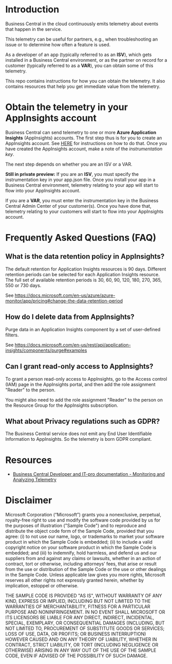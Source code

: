 # Introduction

Business Central in the cloud continuously emits telemetry about events that happen in the service.

This telemetry can be useful for partners, e.g., when troubleshooting an issue or to determine how often a feature is used.

As a developer of an app (typically referred to as an **ISV**), which gets installed in a Business Central environment, or as the partner on record for a customer (typically referred to as a **VAR**), you can obtain some of this telemetry.

This repo contains instructions for how you can obtain the telemetry.
It also contains resources that help you get immediate value from the telemetry.


# Obtain the telemetry in your AppInsights account

Business Central can send telemetry to one or more **Azure Application Insights** (AppInsights) accounts.
The first step thus is for you to create an AppInsights account.
See [HERE](https://docs.microsoft.com/en-us/dynamics365/business-central/dev-itpro/administration/tenant-admin-center-telemetry) for instructions on how to do that.
Once you have created the AppInsights account, make a note of the *instrumentation key*.

The next step depends on whether you are an ISV or a VAR.

**Still in private preview:** If you are an **ISV**, you must specify the instrumentation key in your app.json file. Once you install your app in a Business Central environment, telemetry relating to your app will start to flow into your AppInsights account.

If you are a **VAR**, you must enter the instrumentation key in the Business Central Admin Center of your customer(s). Once you have done that, telemetry relating to your customers will start to flow into your AppInsights account.

# Frequently Asked Questions (FAQ)
## What is the data retention policy in AppInsights?
The default retention for Application Insights resources is 90 days. Different retention periods can be selected for each Application Insights resource. The full set of available retention periods is 30, 60, 90, 120, 180, 270, 365, 550 or 730 days.

See <https://docs.microsoft.com/en-us/azure/azure-monitor/app/pricing#change-the-data-retention-period> 

## How do I delete data from AppInsights?
Purge data in an Application Insights component by a set of user-defined filters.

See <https://docs.microsoft.com/en-us/rest/api/application-insights/components/purge#examples> 

## Can I grant read-only access to AppInsights?
To grant a person read-only access to AppInsights, go to the Access control (IAM) page in the AppInsights portal, and then add the role assignment "Reader" to the person. 

You might also need to add the role assignment "Reader" to the person on the Resource Group for the AppInsights subscription.

## What about Privacy regulations such as GDPR?
The Business Central service does not emit any End User Identifiable Information to AppInsights. So the telemetry is born GDPR compliant.


# Resources
* [Business Central Developer and IT-pro documentation - Monitoring and Analyzing Telemetry](https://docs.microsoft.com/en-us/dynamics365/business-central/dev-itpro/administration/telemetry-overview)


# Disclaimer
Microsoft Corporation (“Microsoft”) grants you a nonexclusive, perpetual, royalty-free right to use and modify the software code provided by us for the purposes of illustration  ("Sample Code") and to reproduce and distribute the object code form of the Sample Code, provided that you agree: (i) to not use our name, logo, or trademarks to market your software product in which the Sample Code is embedded; (ii) to include a valid copyright notice on your software product in which the Sample Code is embedded; and (iii) to indemnify, hold harmless, and defend us and our suppliers from and against any claims or lawsuits, whether in an action of contract, tort or otherwise, including attorneys’ fees, that arise or result from the use or distribution of the Sample Code or the use or other dealings in the Sample Code. Unless applicable law gives you more rights, Microsoft reserves all other rights not expressly granted herein, whether by implication, estoppel or otherwise. 

THE SAMPLE CODE IS PROVIDED "AS IS", WITHOUT WARRANTY OF ANY KIND, EXPRESS OR IMPLIED, INCLUDING BUT NOT LIMITED TO THE WARRANTIES OF MERCHANTABILITY, FITNESS FOR A PARTICULAR PURPOSE AND NONINFRINGEMENT. IN NO EVENT SHALL MICROSOFT OR ITS LICENSORS BE LIABLE FOR ANY DIRECT, INDIRECT, INCIDENTAL, SPECIAL, EXEMPLARY, OR CONSEQUENTIAL DAMAGES (INCLUDING, BUT NOT LIMITED TO, PROCUREMENT OF SUBSTITUTE GOODS OR SERVICES; LOSS OF USE, DATA, OR PROFITS; OR BUSINESS INTERRUPTION) HOWEVER CAUSED AND ON ANY THEORY OF LIABILITY, WHETHER IN CONTRACT, STRICT LIABILITY, OR TORT (INCLUDING NEGLIGENCE OR OTHERWISE) ARISING IN ANY WAY OUT OF THE USE OF THE SAMPLE CODE, EVEN IF ADVISED OF THE POSSIBILITY OF SUCH DAMAGE.
